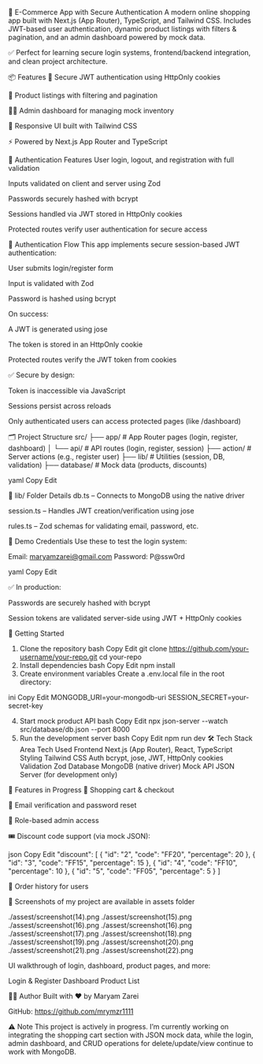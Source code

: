<!-- # 🛒 E-Commerce App with Secure Authentication

A full-stack modern online shopping app built with **Next.js (App Router)**, **TypeScript**, and **Tailwind CSS**.  
Includes **JWT-based user authentication**, dynamic **product listings with filters & pagination**, and an **admin dashboard** powered by mock data.

> ✅ Perfect for learning secure login systems, frontend/backend integration, and clean project architecture.

---

## 📦 Features

- 🔐 **Secure JWT authentication** using HttpOnly cookies
- 🧾 **Product listings** with filtering and pagination
- 🧑‍💼 **Admin dashboard** for managing mock inventory
- 💨 Responsive UI built with **Tailwind CSS**
- ⚡ Powered by **Next.js App Router** and **TypeScript**

---

## 🧠 Authentication Flow

This app implements secure session-based JWT authentication:

1. User submits login/register form
2. Input is validated with **Zod**
3. Password is hashed using **bcrypt**
4. On success:
   - A JWT is generated using `jose`
   - The token is stored in an **HttpOnly cookie**
5. Protected routes verify the JWT token from cookies

✅ Secure by design:
- Token is inaccessible via JavaScript
- Sessions persist across reloads
- Only authenticated users access protected routes (e.g., `/dashboard`)

---

## 🗂️ Project Structure

src/
├── app/ # App Router pages (login, register, dashboard)
│ └── api/ # API routes (login, register, session)
├── action/ # Server actions (e.g., register user)
├── lib/ # Utilities (session, DB, validation)
├── database/ # Mock data (products, discounts)

yaml
Copy
Edit

---

## 📁 `lib/` Folder Details

- **`db.ts`** – Connects to MongoDB using the native driver  
- **`session.ts`** – Handles JWT creation/verification using `jose`  
- **`rules.ts`** – Zod schemas for validating email, password, etc.

---

## 🧪 Demo Credentials

Use these to test the login system:

Email: maryamzarei@gmail.com
Password: P@ssw0rd

yaml
Copy
Edit

✅ In production:
- Passwords are hashed with `bcrypt`
- Session tokens are validated server-side on every request

---

## 🚀 Getting Started

### 1. Clone the repository
```bash
git clone https://github.com/your-username/your-repo.git
cd your-repo
2. Install dependencies
bash
Copy
Edit
npm install
3. Set environment variables
Create a .env.local file in the root:

ini
Copy
Edit
MONGODB_URI=your-mongodb-uri
SESSION_SECRET=your-secret-key
4. Start mock product API
bash
Copy
Edit
npx json-server --watch src/database/db.json --port 8000
5. Start the development server
bash
Copy
Edit
npm run dev
🛠 Tech Stack
Area	Tech Used
Frontend	Next.js (App Router), React, TypeScript
Styling	Tailwind CSS
Auth	bcrypt, jose, JWT, HttpOnly cookies
Validation	Zod
Database	MongoDB (native driver)
Mock API	JSON Server (for development only)

🔧 In Progress
🛒 Shopping cart & checkout

📧 Email verification and password reset

🔐 Role-based admin access

🎟️ Discount code support from mock JSON:

json
Copy
Edit
"discount": [
  { "id": "2", "code": "FF20", "percentage": 20 },
  { "id": "3", "code": "FF15", "percentage": 15 },
  { "id": "4", "code": "FF10", "percentage": 10 },
  { "id": "5", "code": "FF05", "percentage": 5 }
]
🧾 Order history for users

🙋‍♀️ Author
Built with ❤️ by Maryam Zarei

GitHub: https://github.com/mrymzr1111

./assest/screenshot(14).png
./assest/screenshot(15).png
./assest/screenshot(16).png
./assest/screenshot(16).png
./assest/screenshot(17).png
./assest/screenshot(18).png
./assest/screenshot(19).png
./assest/screenshot(20).png
./assest/screenshot(21).png
./assest/screenshot(22).png -->

🛒 E-Commerce App with Secure Authentication
A modern online shopping app built with Next.js (App Router), TypeScript, and Tailwind CSS.
Includes JWT-based user authentication, dynamic product listings with filters & pagination, and an admin dashboard powered by mock data.

✅ Perfect for learning secure login systems, frontend/backend integration, and clean project architecture.

📦 Features
🔐 Secure JWT authentication using HttpOnly cookies

🧾 Product listings with filtering and pagination

🧑‍💼 Admin dashboard for managing mock inventory

💨 Responsive UI built with Tailwind CSS

⚡ Powered by Next.js App Router and TypeScript

🔐 Authentication Features
User login, logout, and registration with full validation

Inputs validated on client and server using Zod

Passwords securely hashed with bcrypt

Sessions handled via JWT stored in HttpOnly cookies

Protected routes verify user authentication for secure access

🧠 Authentication Flow
This app implements secure session-based JWT authentication:

User submits login/register form

Input is validated with Zod

Password is hashed using bcrypt

On success:

A JWT is generated using jose

The token is stored in an HttpOnly cookie

Protected routes verify the JWT token from cookies

✅ Secure by design:

Token is inaccessible via JavaScript

Sessions persist across reloads

Only authenticated users can access protected pages (like /dashboard)

🗂️ Project Structure
src/
├── app/ # App Router pages (login, register, dashboard)
│ └── api/ # API routes (login, register, session)
├── action/ # Server actions (e.g., register user)
├── lib/ # Utilities (session, DB, validation)
├── database/ # Mock data (products, discounts)

yaml
Copy
Edit

📁 lib/ Folder Details
db.ts – Connects to MongoDB using the native driver

session.ts – Handles JWT creation/verification using jose

rules.ts – Zod schemas for validating email, password, etc.

🧪 Demo Credentials
Use these to test the login system:

Email: maryamzarei@gmail.com
Password: P@ssw0rd

yaml
Copy
Edit

✅ In production:

Passwords are securely hashed with bcrypt

Session tokens are validated server-side using JWT + HttpOnly cookies

🚀 Getting Started
1. Clone the repository
bash
Copy
Edit
git clone https://github.com/your-username/your-repo.git
cd your-repo
2. Install dependencies
bash
Copy
Edit
npm install
3. Create environment variables
Create a .env.local file in the root directory:

ini
Copy
Edit
MONGODB_URI=your-mongodb-uri
SESSION_SECRET=your-secret-key

4. Start mock product API
bash
Copy
Edit
npx json-server --watch src/database/db.json --port 8000
5. Run the development server
bash
Copy
Edit
npm run dev
🛠 Tech Stack
Area Tech Used
Frontend Next.js (App Router), React, TypeScript
Styling Tailwind CSS
Auth bcrypt, jose, JWT, HttpOnly cookies
Validation Zod
Database MongoDB (native driver)
Mock API JSON Server (for development only)

🔧 Features in Progress
🛒 Shopping cart & checkout

📧 Email verification and password reset

🔐 Role-based admin access

🎟️ Discount code support (via mock JSON):

json
Copy
Edit
"discount": [
{ "id": "2", "code": "FF20", "percentage": 20 },
{ "id": "3", "code": "FF15", "percentage": 15 },
{ "id": "4", "code": "FF10", "percentage": 10 },
{ "id": "5", "code": "FF05", "percentage": 5 }
]

🧾 Order history for users

📸 Screenshots of my project are available in assets folder

./assest/screenshot(14).png
./assest/screenshot(15).png
./assest/screenshot(16).png
./assest/screenshot(16).png
./assest/screenshot(17).png
./assest/screenshot(18).png
./assest/screenshot(19).png
./assest/screenshot(20).png
./assest/screenshot(21).png
./assest/screenshot(22).png

UI walkthrough of login, dashboard, product pages, and more:

Login & Register Dashboard Product List

🙋‍♀️ Author
Built with ❤️ by Maryam Zarei

GitHub: https://github.com/mrymzr1111

⚠️ Note
This project is actively in progress. I’m currently working on integrating the shopping cart section with JSON mock data, while the login, admin dashboard, and CRUD operations for delete/update/view continue to work with MongoDB.


